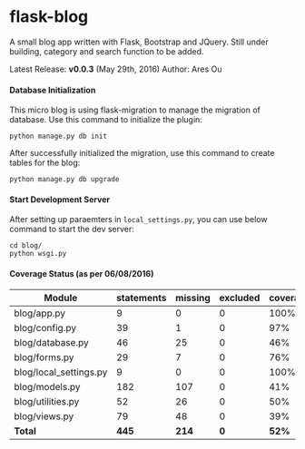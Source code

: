 # flask-blog
A small blog app written with Flask, Bootstrap and JQuery.
Still under building, category and search function to be added.

Latest Release: **v0.0.3** (May 29th, 2016)
Author: Ares Ou

####  Database Initialization

This micro blog is using flask-migration to manage the migration of database.
Use this command to initialize the plugin:

`python manage.py db init`

After successfully initialized the migration, use this command to create tables for the blog:

`python manage.py db upgrade`


####  Start Development Server

After setting up paraemters in `local_settings.py`, you can use below command to start the dev server:

    cd blog/
    python wsgi.py

#### Coverage Status (as per 06/08/2016)

| Module                 | statements | missing | excluded | coverage |
|------------------------|------------|---------|----------|----------|
| blog/app.py            | 9          | 0       | 0        | 100%     |
| blog/config.py         | 39         | 1       | 0        | 97%      |
| blog/database.py       | 46         | 25      | 0        | 46%      |
| blog/forms.py          | 29         | 7       | 0        | 76%      |
| blog/local_settings.py | 9          | 0       | 0        | 100%     |
| blog/models.py         | 182        | 107     | 0        | 41%      |
| blog/utilities.py      | 52         | 26      | 0        | 50%      |
| blog/views.py          | 79         | 48      | 0        | 39%      |
| **Total**                 | **445**        | **214**     | **0**        | **52%**      |
